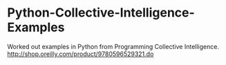 Python-Collective-Intelligence-Examples
=======================================

Worked out examples in Python from Programming Collective Intelligence. http://shop.oreilly.com/product/9780596529321.do
